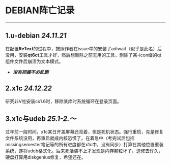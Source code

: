 # DEBIAN阵亡记录

*** 

## 1.u-debian *24.11.21*

在配置**ReText**的过程中，按照作者在issue中的安装了adiwait（似乎是此名）后没用，安装**qt6ct**工具才好，然后想删除之前无用的工具，删除了某-icon缀的qt组件文件后崩溃为文本模式。 

- ***没有把握不必乱删***  

## 2.x1c *24.12.22*

研究非V社安装cs1.6时，移除某库时系统循环在登录页面。  

## 3.x1c与udeb *25.1-2.～*

过年前一段时间，x1c某日开盖屏幕还亮着，但是死机状态。强行重启，先是修复文件系统没用，再重启就成内核恐慌了。在着急中（考完试后包括missingsemester笔记等的所有进度都在x1c中，没有同步）打算在其他位置重装系统，遂将udeb格式化。后来死活装不上才发现是内存颗粒坏了。送修去许久，硬盘打算用diskgenius修复，希望还在。  